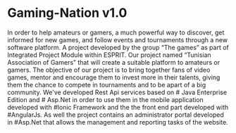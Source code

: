 # Gaming-Nation v1.0
In order to help amateurs or gamers, a much powerful way to discover, get informed for new games, and follow events and tournaments through a new software platform. A project developed by the group “The games” as part of Integrated Project Module within ESPRIT. Our project named “Tunisian Association of Gamers” that will create a suitable platform to amateurs or gamers. The objective of our project is to bring together fans of video games, mentor and encourage them to invest more in their talents, giving them the chance to compete in tournaments and to be apart of a big community. We've developed Rest Api services based on # Java Enterprise Edition and # Asp.Net in order to use them in the mobile application developed with #Ionic Framework and the the front end part developed with #AngularJs. As well the project contains an administrator portal developed in #Asp.Net that allows the management and reporting tasks of the website.
